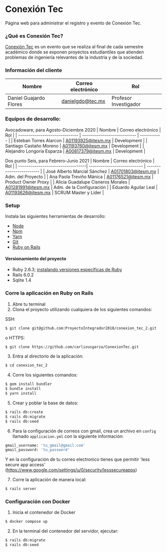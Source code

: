 # Conexión Tec
Página web para administrar el registro y evento de Conexión Tec.

### ¿Qué es Conexión Tec?
[Conexión Tec](https://conexiontec.mty.itesm.mx/) es un evento que se realiza al final de cada semestre académico donde se exponen proyectos estudiantiles que atienden problemas de ingeniería relevantes de la industria y de la sociedad.

### Información del cliente
| Nombre                    | Correo electrónico| Rol                |
| ------------------------- | ----------------- | ------------------ |
| Daniel Guajardo Flores | danielgdo@tec.mx | Profesor Investigador |

### Equipos de desarrollo: 
Avocadoware, para Agosto-Diciembre 2020
| Nombre                         | Correo electrónico          | Rol         |
| ------------------------------ | --------------------------- | ----------- |
| Esteban Torres Alarcon         | A01193925@itesm.mx          | Development |
| Santiago Castaño Moreno        | A01193760@itesm.mx          | Development |
| Alejandro Longoria Esparza     | A00817379@itesm.mx          | Development |

Dos punto Seis, para Febrero-Junio 2021
| Nombre                            | Correo electrónico          | Rol                      |
| ----------------------------------| --------------------------- | ------------------------ |
| José Alberto Marcial Sánchez      | A01701803@itesm.mx          | Adm. del Proyecto        |
| Ana Paola Treviño Mánica          | A01176521@itesm.mx          | Product Owner Proxy      |
| Alicia Guadalupe Cisneros Morales | A01281991@itesm.mx          | Adm. de la Configuración |
| Eduardo Aguilar Leal              | A01193626@itesm.mx          | SCRUM Master y Líder     |


### Setup
Instala las siguientes herramientas de desarrollo:
- [Node](https://nodejs.org/es/download/)
- [Npm](https://www.npmjs.com/get-npm)
- [Yarn](https://classic.yarnpkg.com/en/docs/install/#mac-stable)
- [Git](https://git-scm.com/downloads)
- [Ruby on Rails](https://guides.rubyonrails.org/v6.0/getting_started.html)

#### Versionamiento del proyecto
- Ruby 2.6.3; [instalando versiones específicas de Ruby](https://rvm.io/rvm/install)
- Rails 6.0.2
- Sqlite 1.4



### Corre la aplicación en Ruby on Rails
1. Abre tu terminal
2. Clona el proyecto utilizando cualquiera de los siguientes comandos:

SSH:
```bash
$ git clone git@github.com:ProyectoIntegrador2018/conexion_tec_2.git
```
  
o HTTPS:
```bash
$ git clone https://github.com/carliousgarza/ConexionTec.git
```
3. Entra al directorio de la aplicación:
```bash
$ cd conexion_tec_2
```
4. Corre los siguientes comandos:
```bash
$ gem install bundler
$ bundle install
$ yarn install
```
5. Crear y poblar la base de datos:
```bash
$ rails db:create
$ rails db:migrate
$ rails db:seed
```
6. Para la configuración de correos con gmail, crea un archivo en `config` llamado `applicacion.yml` con la siguiente información:
```bash
gmail_username: 'tu_gmail@gmail.com'
gmail_password: 'tu_password'
```
Y en la configuración de tu correo electronico tienes que permitir 'less secure app access' (https://www.google.com/settings/u/0/security/lesssecureapps)

7. Corre la aplicación de manera local:
```bash
$ rails server
```

### Configuración con Docker

1. Inicia el contenedor de Docker
```bash
$ docker compose up
```

2. En la terminal del contenedor del servidor, ejecutar:
```bash
$ rails db:migrate
$ rails db:seed
```